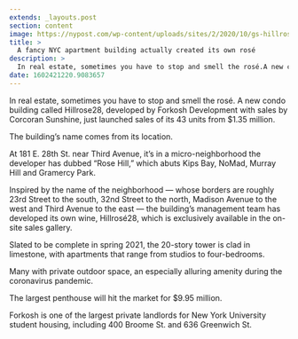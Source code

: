 ```yaml
--- 
extends: _layouts.post 
section: content 
image: https://nypost.com/wp-content/uploads/sites/2/2020/10/gs-hillrose-feature.jpg?quality=90&strip=all&w=1200 
title: > 
  A fancy NYC apartment building actually created its own rosé 
description: > 
  In real estate, sometimes you have to stop and smell the rosé.A new condo building called Hillrose28, developed by Forkosh Development with sales by Corcoran Sunshine, just launched sales of its 43 units from $1.35 million.At 181 E. 28th St. near Third Avenue, it’s in a micro-neighborhood the developer has dubbed “Rose Hill,” which abuts Kips Bay, NoMad, Murray Hill and Gramercy Park.Slated to be complete in spring 2021, the 20-story tower is clad in limestone, with apartments that range from studios to four-bedrooms.Forkosh is one of the largest private landlords for New York University student housing, including 400 Broome St. and 636 Greenwich St. 
date: 1602421220.9083657 
--- 
```

In real estate, sometimes you have to stop and smell the rosé. A new condo building called Hillrose28, developed by Forkosh Development with sales by Corcoran Sunshine, just launched sales of its 43 units from $1.35 million.

The building’s name comes from its location.

At 181 E. 28th St. near Third Avenue, it’s in a micro-neighborhood the developer has dubbed “Rose Hill,” which abuts Kips Bay, NoMad, Murray Hill and Gramercy Park.

Inspired by the name of the neighborhood — whose borders are roughly 23rd Street to the south, 32nd Street to the north, Madison Avenue to the west and Third Avenue to the east — the building’s management team has developed its own wine, Hillrosé28, which is exclusively available in the on-site sales gallery.

Slated to be complete in spring 2021, the 20-story tower is clad in limestone, with apartments that range from studios to four-bedrooms.

Many with private outdoor space, an especially alluring amenity during the coronavirus pandemic.

The largest penthouse will hit the market for $9.95 million.

Forkosh is one of the largest private landlords for New York University student housing, including 400 Broome St. and 636 Greenwich St.